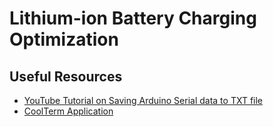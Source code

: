 # Lithium-ion Battery Charging Optimization


## Useful Resources

- [YouTube Tutorial on Saving Arduino Serial data to TXT file](https://www.youtube.com/watch?v=Iz_AETY9o5E)
- [CoolTerm Application](https://freeware.the-meiers.org/)


